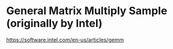 General Matrix Multiply Sample (originally by Intel)
====================================================

https://software.intel.com/en-us/articles/gemm

